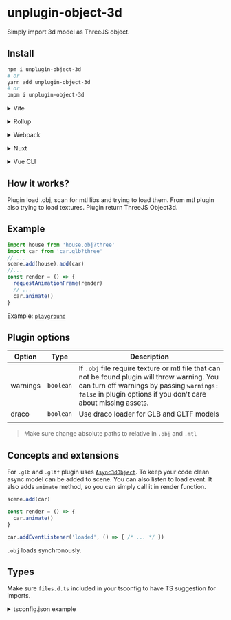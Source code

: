# unplugin-object-3d

Simply import 3d model as ThreeJS object.

## Install

```bash
npm i unplugin-object-3d
# or
yarn add unplugin-object-3d
# or
pnpm i unplugin-object-3d
```

<details>
<summary>Vite</summary><br>

```ts
// vite.config.ts
import Object3d from 'unplugin-object-3d/vite'

export default defineConfig({
  plugins: [
    Object3d({ /* options */ }),
  ],
})
```

Example: [`playground/`](./playground/)

<br></details>

<details>
<summary>Rollup</summary><br>

```ts
// rollup.config.js
import Object3d from 'unplugin-object-3d/rollup'

export default {
  plugins: [
    Object3d({ /* options */ }),
  ],
}
```

<br></details>


<details>
<summary>Webpack</summary><br>

```ts
// webpack.config.js
module.exports = {
  /* ... */
  plugins: [
    require('unplugin-object-3d/webpack')({ /* options */ })
  ]
}
```

<br></details>

<details>
<summary>Nuxt</summary><br>

```ts
// nuxt.config.js
export default {
  buildModules: [
    ['unplugin-object-3d/nuxt', { /* options */ }],
  ],
}
```

> This module works for both Nuxt 2 and [Nuxt Vite](https://github.com/nuxt/vite)

<br></details>

<details>
<summary>Vue CLI</summary><br>

```ts
// vue.config.js
module.exports = {
  configureWebpack: {
    plugins: [
      require('unplugin-object-3d/webpack')({ /* options */ }),
    ],
  },
}
```

<br></details>


## How it works?
Plugin load .obj, scan for mtl libs and trying to load them. From mtl plugin also trying to load textures. Plugin return ThreeJS Object3d.

## Example
```js
import house from 'house.obj?three'
import car from 'car.glb?three'
// ...
scene.add(house).add(car)
//...
const render = () => {
  requestAnimationFrame(render)
  // ...
  car.animate()
}
```
Example: [`playground`](./playground/main.ts)

## Plugin options

| Option | Type | Description  |
|---|---|---|
|warnings | `boolean`  | If `.obj` file require texture or mtl file that can not be found plugin will throw warning. You can turn off warnings by passing `warnings: false` in plugin options if you don't care about missing assets.    |
|draco|`boolean`| Use draco loader for GLB and GLTF models |
|   |   |   |


> Make sure change absolute paths to relative in `.obj` and `.mtl`

## Concepts and extensions

For `.glb` and `.gltf` plugin uses [`Async3dObject`](./src/exports/async-3d-object.ts). To keep your code clean async model can be added to scene. You can also listen to load event. It also adds `animate` method, so you can simply call it in render function.
```ts
scene.add(car)

const render = () => {
  car.animate()
}

car.addEventListener('loaded', () => { /* ... */ })
```
`.obj` loads synchronously.

## Types
Make sure `files.d.ts` included in your tsconfig to have TS suggestion for imports.
<details>
<summary>tsconfig.json example</summary><br>

```ts
{
  "include": ["node_modules/unplugin-3d-object/files.d.ts"],
  ...
}
```

<br></details>

